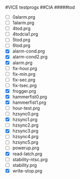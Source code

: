 #VICE testprogs
##CIA
#####tod
- [ ] 0alarm.prg
- [ ] 1alarm.prg
- [ ] 4tod.prg
- [ ] 4todcia1.prg
- [ ] 5tod.prg
- [ ] 6tod.prg
- [x] alarm-cond.prg
- [x] alarm-cond2.prg
- [x] alarm.prg
- [ ] fix-hour.prg
- [ ] fix-min.prg
- [ ] fix-sec.prg
- [ ] fix-tsec.prg
- [x] frogger.prg
- [x] hammerfist0.prg
- [x] hammerfist1.prg
- [ ] hour-test.prg
- [ ] hzsync0.prg
- [x] hzsync1.prg
- [ ] hzsync2.prg
- [x] hzsync3.prg
- [ ] hzsync4.prg
- [ ] hzsync5.prg
- [ ] powerup.prg
- [x] read-latch.prg
- [ ] stability-ntsc.prg
- [ ] stability.prg
- [x] write-stop.prg